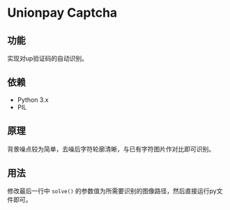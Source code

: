 # Unionpay Captcha

## 功能
实现对up验证码的自动识别。

## 依赖
* Python 3.x
* PIL

## 原理
背景噪点较为简单，去噪后字符轮廓清晰，与已有字符图片作对比即可识别。

## 用法
修改最后一行中 `solve()` 的参数值为所需要识别的图像路径，然后直接运行py文件即可。
